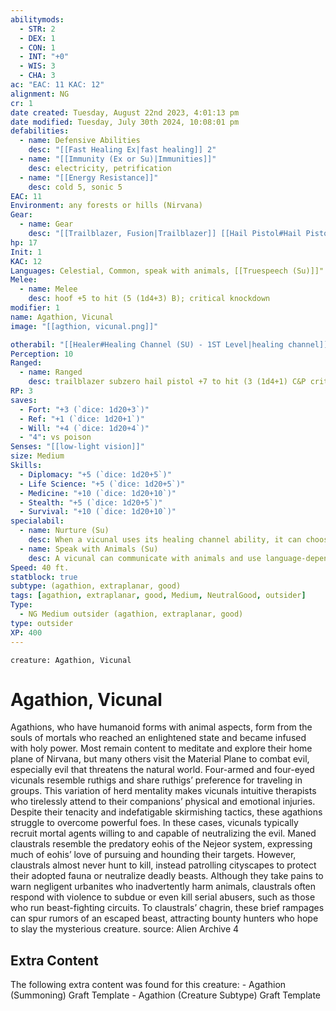 ```yaml
---
abilitymods:
  - STR: 2
  - DEX: 1
  - CON: 1
  - INT: "+0"
  - WIS: 3
  - CHA: 3
ac: "EAC: 11 KAC: 12"
alignment: NG
cr: 1
date created: Tuesday, August 22nd 2023, 4:01:13 pm
date modified: Tuesday, July 30th 2024, 10:08:01 pm
defabilities:
  - name: Defensive Abilities
    desc: "[[Fast Healing Ex|fast healing]] 2"
  - name: "[[Immunity (Ex or Su)|Immunities]]"
    desc: electricity, petrification
  - name: "[[Energy Resistance]]"
    desc: cold 5, sonic 5
EAC: 11
Environment: any forests or hills (Nirvana)
Gear:
  - name: Gear
    desc: "[[Trailblazer, Fusion|Trailblazer]] [[Hail Pistol#Hail Pistol, Subzero|subzero hail pistol]] with 2 [[Battery#Battery, Standard|Batteries]] (20 charges each),[[Serum of Healing#Serum of Healing, Mk 1| mk 1 serum of healing]]"
hp: 17
Init: 1
KAC: 12
Languages: Celestial, Common, speak with animals, [[Truespeech (Su)]]"
Melee:
  - name: Melee
    desc: hoof +5 to hit (5 (1d4+3) B); critical knockdown
modifier: 1
name: Agathion, Vicunal
image: "[[agthion, vicunal.png]]"

otherabil: "[[Healer#Healing Channel (SU) - 1ST Level|healing channel]] 8 (2d8), [[Multiarmed Ex]] (4), nurture"
Perception: 10
Ranged:
  - name: Ranged
    desc: trailblazer subzero hail pistol +7 to hit (3 (1d4+1) C&P critical bleed 2 (1d4))
RP: 3
saves:
  - Fort: "+3 (`dice: 1d20+3`)"
  - Ref: "+1 (`dice: 1d20+1`)"
  - Will: "+4 (`dice: 1d20+4`)"
  - "4": vs poison
Senses: "[[low-light vision]]"
size: Medium
Skills:
  - Diplomacy: "+5 (`dice: 1d20+5`)"
  - Life Science: "+5 (`dice: 1d20+5`)"
  - Medicine: "+10 (`dice: 1d20+10`)"
  - Stealth: "+5 (`dice: 1d20+5`)"
  - Survival: "+10 (`dice: 1d20+10`)"
specialabil:
  - name: Nurture (Su)
    desc: When a vicunal uses its healing channel ability, it can choose to nurture one of the creatures it healed. If it does so, the vicunal loses its [[Fast Healing Ex|fast healing]] and grants that [[Fast Healing Ex|fast healing]] to the nurtured creature. This effect lasts for a number of rounds equal to the vicunal’s Charisma modifier (3 rounds for a typical vicunal).
  - name: Speak with Animals (Su)
    desc: A vicunal can communicate with animals and use language-dependent effects on them.
Speed: 40 ft.
statblock: true
subtype: (agathion, extraplanar, good)
tags: [agathion, extraplanar, good, Medium, NeutralGood, outsider]
Type:
  - NG Medium outsider (agathion, extraplanar, good)
type: outsider
XP: 400
---
```


```statblock
creature: Agathion, Vicunal
```

# Agathion, Vicunal

Agathions, who have humanoid forms with animal aspects, form from the souls of mortals who reached an enlightened state and became infused with holy power. Most remain content to meditate and explore their home plane of Nirvana, but many others visit the Material Plane to combat evil, especially evil that threatens the natural world.
Four-armed and four-eyed vicunals resemble ruthigs and share ruthigs’ preference for traveling in groups. This variation of herd mentality makes vicunals intuitive therapists who tirelessly attend to their companions’ physical and emotional injuries. Despite their tenacity and indefatigable skirmishing tactics, these agathions struggle to overcome powerful foes. In these cases, vicunals typically recruit mortal agents willing to and capable of neutralizing the evil.
Maned claustrals resemble the predatory eohis of the Nejeor system, expressing much of eohis’ love of pursuing and hounding their targets. However, claustrals almost never hunt to kill, instead patrolling cityscapes to protect their adopted fauna or neutralize deadly beasts. Although they take pains to warn negligent urbanites who inadvertently harm animals, claustrals often respond with violence to subdue or even kill serial abusers, such as those who run beast-fighting circuits. To claustrals’ chagrin, these brief rampages can spur rumors of an escaped beast, attracting bounty hunters who hope to slay the mysterious creature.
source: Alien Archive 4 

## Extra Content

The following extra content was found for this creature: 
\- Agathion (Summoning) Graft Template 
\- Agathion (Creature Subtype) Graft Template
